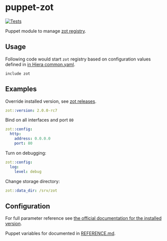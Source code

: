 # puppet-zot

[![Tests](https://github.com/deric/puppet-zot/actions/workflows/test.yml/badge.svg)](https://github.com/deric/puppet-zot/actions/workflows/test.yml)

Puppet module to manage [zot registry](https://zotregistry.io/).

## Usage

Following code would start `zot` registry based on configuration values defined in [in Hiera common.yaml](./data/common.yaml).

```puppet
include zot
```

## Examples

Override installed version, see [zot releases](https://github.com/project-zot/zot/releases).
```yaml
zot::version: 2.0.0-rc7
```

Bind on all interfaces and port `80`
```yaml
zot::config:
  http:
    address: 0.0.0.0
    port: 80
```
Turn on debugging:
```yaml
zot::config:
  log:
    level: debug
```

Change storage directory:
```yaml
zot::data_dir: /srv/zot
```

## Configuration

For full parameter reference see [the official documentation for the installed version](https://zotregistry.io/v1.4.3/admin-guide/admin-configuration/).

Puppet variables for documented in [REFERENCE.md](./REFERENCE.md).
